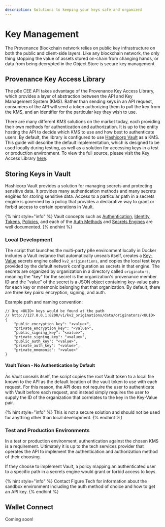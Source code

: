 ```yaml
---
description: Solutions to keeping your keys safe and organized
---
```


# Key Management

The Provenance Blockchain network relies on public key infrastructure on both the public and client-side layers. Like any blockchain network, the only thing stopping the value of assets stored on-chain from changing hands, or data from being decrypted in the Object Store is secure key management.

## Provenance Key Access Library

The p8e CEE API takes advantage of the Provenance Key Access Library, which provides a layer of abstraction between the API and Key Management System (KMS). Rather than sending keys in an API request, consumers of the API will send a token authorizing them to pull the key from the KMS, and an identifier for the particular key they wish to use.

There are many different KMS solutions on the market today, each providing their own methods for authentication and authorization. It is up to the entity hosting the API to decide which KMS to use and how best to authenticate users. By default, the library is configured to use [Hashicorp Vault](https://www.vaultproject.io) as a KMS. This guide will describe the default implementation, which is designed to be used locally during testing, as well as a solution for accessing keys in a test or production environment. To view the full source, please visit the Key Access Library [here](https://github.com/provenance-io/originator-key-access-lib).

## Storing Keys in Vault

Hashicorp Vault provides a solution for managing secrets and protecting sensitive data. It provides many authentication methods and many secrets engines for storing sensitive data. Access to a particular path in a secrets engine is governed by a policy that provides a declarative way to grant or forbid access to certain operations in Vault.

{% hint style="info" %}
Vault concepts such as [Authentication](https://www.vaultproject.io/docs/concepts/auth), [Identity](https://www.vaultproject.io/docs/concepts/identity), [Tokens](https://www.vaultproject.io/docs/concepts/tokens), [Policies](https://www.vaultproject.io/docs/concepts/policies), and each of the [Auth Methods](https://www.vaultproject.io/docs/auth) and [Secrets Engines](https://www.vaultproject.io/docs/secrets) are well documented.
{% endhint %}

### Local Development

The script that launches the multi-party p8e environment locally in Docker includes a Vault instance that automatically unseals itself, creates a [Key-Value](https://www.vaultproject.io/docs/secrets/kv/kv-v2) secrets engine called `kv2_originations`, and copies the local test keys provided by the default network configuration as secrets in that engine. The secrets are organized by organization in a directory called `originators`, meaning the "key"  for the secret is the organization's provenance member ID and the "value" of the secret is a JSON object containing key-value pairs for each key or mnemonic belonging that that organization. By default, there are three key pairs: encryption, signing, and auth.

Example path and naming convention:

```
// Org <UUID> keys would be found at the path
// http://127.0.0.1:8200/v1/kv2_originations/data/originators/<UUID>
{
    "public_encryption_key": "<value>",
    "private_encryption_key": "<value>",
    "public_signing_key": "<value>",
    "private_signing_key": "<value>",
    "public_auth_key": "<value>",
    "private_auth_key": "<value>",
    "private_mnemonic": "<value>"
}
```

#### Vault Token - No Authentication by Default

As Vault unseals itself, the script copies the root Vault token to a local file known to the API as the default location of the vault token to use with each request. For this reason, the API does not require the user to authenticate with Vault before each request, and instead simply requires the user to supply the ID of the organization that correlates to the key in the Key-Value pair.

{% hint style="info" %}
This is not a secure solution and should not be used for anything other than local development.
{% endhint %}

### Test and Production Environments

In a test or production environment, authentication against the chosen KMS is a requirement. Ultimately it is up to the tech services provider that operates the API to implement the authentication and authorization method of their choosing.

If they choose to implement Vault, a policy mapping an authenticated user to a specific path in a secrets engine would grant or forbid access to keys.

{% hint style="info" %}
Contact Figure Tech for information about the sandbox environment including the auth method of choice and how to get an API key.
{% endhint %}

## Wallet Connect

Coming soon!
